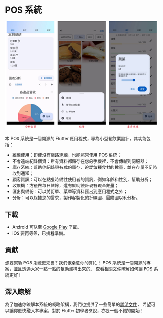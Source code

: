 # POS 系統

![Introduction](images/index-introduction.zh.png)

本 POS 系統是一個開源的 Flutter 應用程式，專為小型餐飲業設計，其功能包括：

- 離線使用：即使沒有網路連線，也能照常使用 POS 系統；
- 不會遠端紀錄個資：所有資料都儲存在您的手機裡，不會傳輸到伺服器；
- 庫存系統：幫助你紀錄現有成份庫存，追蹤每種食材的數量，並在存量不足時收到通知；
- 顧客資訊：可以在點餐時備註使用者的資訊，例如年齡和性別，幫助分析；
- 收銀機：方便做每日結餘，還有幫助統計現有現金數量；
- 匯出與備份：可以將訂單、菜單等資料匯出到應用程式之外；
- 分析：可以根據您的需求，製作客製化的折線圖、圓餅圖以利分析。

## 下載

- Android 可以至 [Google Play](https://play.google.com/store/apps/details?id=com.evanlu.possystem) 下載。
- iOS 要再等等，已排程準備。

## 貢獻

想要幫助 POS 系統更完善？我們很樂意你的幫忙！
POS 系統是一個開源的專案，並且透過大家一點一點的幫助建構出來的。
查看[相關文件](about/contribute.md)暸解如何讓 POS 系統更好！

## 深入瞭解

為了加速你暸解本系統的概略架構，我們也提供了一些簡單的[說明文件](about/structure.md)，
希望可以讓你更快融入本專案，對於 Flutter 初學者來說，亦是一個不錯的開始！
